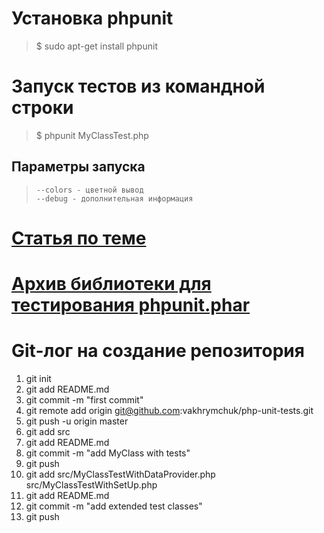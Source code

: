 # Установка phpunit
> $ sudo apt-get install phpunit

# Запуск тестов из командной строки
> $ phpunit MyClassTest.php

## Параметры запуска
>     --colors - цветной вывод
>     --debug - дополнительная информация

# [Статья по теме](http://habrahabr.ru/post/56289/)

# [Архив библиотеки для тестирования phpunit.phar](https://phar.phpunit.de/phpunit.phar)

# Git-лог на создание репозитория
1. git init
2. git add README.md
3. git commit -m "first commit"
4. git remote add origin git@github.com:vakhrymchuk/php-unit-tests.git
5. git push -u origin master
6. git add src
7. git add README.md
8. git commit -m "add MyClass with tests"
9. git push
10. git add src/MyClassTestWithDataProvider.php src/MyClassTestWithSetUp.php 
11. git add README.md
12. git commit -m "add extended test classes"
13. git push
